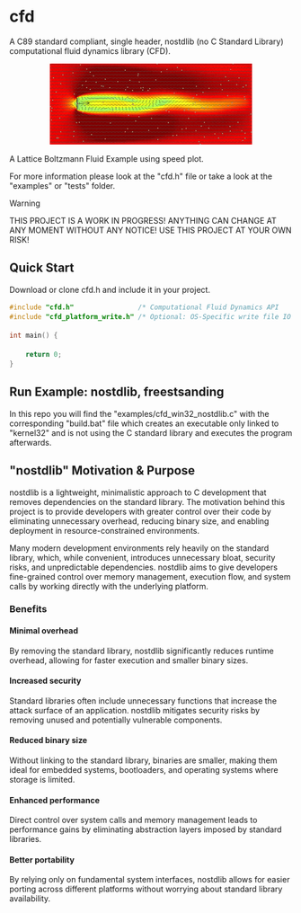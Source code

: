 # cfd
A C89 standard compliant, single header, nostdlib (no C Standard Library) computational fluid dynamics library (CFD).

<p align="center">
<a href="https://github.com/nickscha/cfd"><img src="assets/cfd.gif"></a>
</p>
A Lattice Boltzmann Fluid Example using speed plot.
  
For more information please look at the "cfd.h" file or take a look at the "examples" or "tests" folder.

> [!WARNING]
> THIS PROJECT IS A WORK IN PROGRESS! ANYTHING CAN CHANGE AT ANY MOMENT WITHOUT ANY NOTICE! USE THIS PROJECT AT YOUR OWN RISK!

## Quick Start

Download or clone cfd.h and include it in your project.

```C
#include "cfd.h"                /* Computational Fluid Dynamics API        */
#include "cfd_platform_write.h" /* Optional: OS-Specific write file IO API */

int main() {

    return 0;
}
```

## Run Example: nostdlib, freestsanding

In this repo you will find the "examples/cfd_win32_nostdlib.c" with the corresponding "build.bat" file which
creates an executable only linked to "kernel32" and is not using the C standard library and executes the program afterwards.

## "nostdlib" Motivation & Purpose

nostdlib is a lightweight, minimalistic approach to C development that removes dependencies on the standard library. The motivation behind this project is to provide developers with greater control over their code by eliminating unnecessary overhead, reducing binary size, and enabling deployment in resource-constrained environments.

Many modern development environments rely heavily on the standard library, which, while convenient, introduces unnecessary bloat, security risks, and unpredictable dependencies. nostdlib aims to give developers fine-grained control over memory management, execution flow, and system calls by working directly with the underlying platform.

### Benefits

#### Minimal overhead
By removing the standard library, nostdlib significantly reduces runtime overhead, allowing for faster execution and smaller binary sizes.

#### Increased security
Standard libraries often include unnecessary functions that increase the attack surface of an application. nostdlib mitigates security risks by removing unused and potentially vulnerable components.

#### Reduced binary size
Without linking to the standard library, binaries are smaller, making them ideal for embedded systems, bootloaders, and operating systems where storage is limited.

#### Enhanced performance
Direct control over system calls and memory management leads to performance gains by eliminating abstraction layers imposed by standard libraries.

#### Better portability
By relying only on fundamental system interfaces, nostdlib allows for easier porting across different platforms without worrying about standard library availability.
